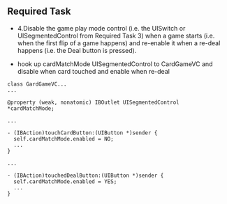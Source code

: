 ## Required Task
-  4.Disable the game play mode control (i.e. the UISwitch or UISegmentedControl from Required Task 3) when a game starts (i.e. when the first flip of a game happens) and re-enable it when a re-deal happens (i.e. the Deal button is pressed).

  - hook up cardMatchMode UISegmentedControl to CardGameVC and disable when card touched and enable when re-deal

  ```objc
  class GardGameVC...
...

  @property (weak, nonatomic) IBOutlet UISegmentedControl *cardMatchMode;

...

- (IBAction)touchCardButton:(UIButton *)sender {
    self.cardMatchMode.enabled = NO;
    ...
}

...

- (IBAction)touchedDealButton:(UIButton *)sender {
    self.cardMatchMode.enabled = YES;
    ...
}

  ```